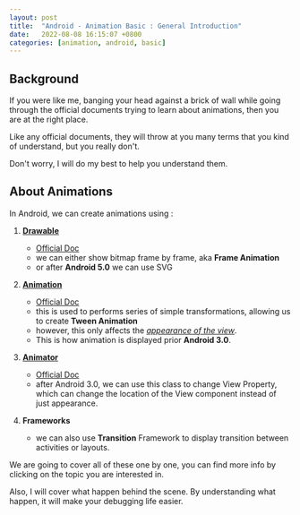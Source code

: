 ```yaml
---
layout: post
title:  "Android - Animation Basic : General Introduction"
date:   2022-08-08 16:15:07 +0800
categories: [animation, android, basic]
---
```


## Background
If you were like me, banging your head against a brick of wall while going through the official documents trying to learn about animations, then you are at the right place.

Like any official documents, they will throw at you many terms that you kind of
understand, but you really don't.

Don't worry, I will do my best to help you understand them.

## About Animations
In Android, we can create animations using :
1. **[Drawable](https://developer.android.com/develop/ui/views/animations/drawable-animation)**
   - [Official Doc](https://developer.android.com/develop/ui/views/animations/drawable-animation)
   - we can either show bitmap frame by frame, aka **Frame Animation**
   - or after **Android 5.0** we can use SVG  

2. **[Animation](https://developer.android.com/reference/android/view/animation/package-summary)**
   - [Official Doc](https://developer.android.com/reference/android/view/animation/package-summary)
   - this is used to performs series of simple transformations, allowing us to create **Tween Animation**
   - however, this only affects the <u>*appearance of the view*</u>.
   - This is how animation is displayed prior **Android 3.0**.

3. **[Animator](https://developer.android.com/reference/android/animation/package-summary)**
   - [Official Doc]((https://developer.android.com/reference/android/animation/package-summary))
   - after Android 3.0, we can use this class to change View Property, which can change the location of the View component instead of just appearance.


4. **Frameworks**
   - we can also use **Transition** Framework to display transition between activities or layouts.

We are going to cover all of these one by one, you can find more info by clicking on the topic you are interested in.

Also, I will cover what happen behind the scene. By understanding what happen, it will make your debugging life easier.
